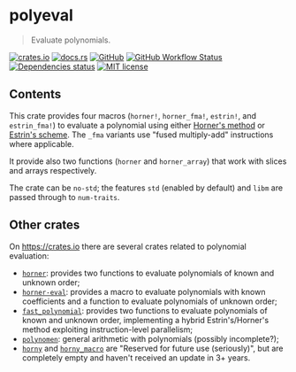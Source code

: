 # polyeval

> Evaluate polynomials.

[![crates.io](https://img.shields.io/crates/v/polyeval?logo=rust)](https://crates.io/crates/polyeval)
[![docs.rs](https://img.shields.io/docsrs/polyeval?logo=docsdotrs)](https://docs.rs/polyeval)
[![GitHub](https://img.shields.io/static/v1?label=github&message=FedericoStra/polyeval&color=brightgreen&logo=github)](https://github.com/FedericoStra/polyeval)
[![GitHub Workflow Status](https://img.shields.io/github/actions/workflow/status/FedericoStra/polyeval/rust.yml?logo=githubactions&logoColor=white)](https://github.com/FedericoStra/polyeval/actions/workflows/rust.yml)
[![Dependencies status](https://deps.rs/repo/github/FedericoStra/polyeval/status.svg)](https://deps.rs/repo/github/FedericoStra/polyeval)
[![MIT license](https://img.shields.io/crates/l/polyeval)](https://choosealicense.com/licenses/mit/)

## Contents

This crate provides four macros (`horner!`, `horner_fma!`, `estrin!`, and `estrin_fma!`) to evaluate
a polynomial using either [Horner's method][Horner] or [Estrin's scheme][Estrin].
The `_fma` variants use "fused multiply-add" instructions where applicable.

It provide also two functions (`horner` and `horner_array`) that work with slices and arrays respectively.

The crate can be `no-std`; the features `std` (enabled by default) and `libm` are passed through to `num-traits`.

[Horner]: https://en.wikipedia.org/wiki/Horner%27s_method
[Estrin]: https://en.wikipedia.org/wiki/Estrin%27s_scheme

## Other crates

On <https://crates.io> there are several crates related to polynomial evaluation:

- [`horner`](https://crates.io/crates/horner): provides two functions to evaluate polynomials of known and unknown order;
- [`horner-eval`](https://crates.io/crates/horner-eval): provides a macro to evaluate polynomials with known coefficients and a function to evaluate polynomials of unknown order;
- [`fast_polynomial`](https://crates.io/crates/fast_polynomial): provides two functions to evaluate polynomials of known and unknown order, implementing a hybrid Estrin's/Horner's method exploiting instruction-level parallelism;
- [`polynomen`](https://crates.io/crates/polynomen): general arithmetic with polynomials (possibly incomplete?);
- [`horny`](https://crates.io/crates/horny) and [`horny_macro`](https://crates.io/crates/horny) are "Reserved for future use (seriously)", but are completely empty and haven't received an update in 3+ years.

